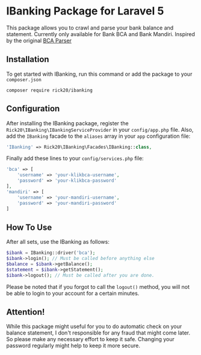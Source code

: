 # IBanking Package for Laravel 5

This package allows you to crawl and parse your bank balance and statement. Currently only available for Bank BCA and Bank Mandiri.
Inspired by the original [BCA Parser](http://www.randomlog.org/article/bca-parser-lagi/)

## Installation

To get started with IBanking, run this command or add the package to your `composer.json`

    composer require rick20/ibanking

## Configuration

After installing the IBanking package, register the `Rick20\IBanking\IBankingServiceProvider` in your `config/app.php` file.
Also, add the `IBanking` facade to the `aliases` array in your `app` configuration file:
```php
'IBanking' => Rick20\IBanking\Facades\IBanking::class,
```

Finally add these lines to your `config/services.php` file:
```php
'bca' => [
    'username' => 'your-klikbca-username',
    'password' => 'your-klikbca-password'
],
'mandiri' => [
    'username' => 'your-mandiri-username',
    'password' => 'your-mandiri-password'
]
```

## How To Use

After all sets, use the IBanking as follows:
```php
$ibank = IBanking::driver('bca');
$ibank->login(); // Must be called before anything else
$balance = $ibank->getBalance();
$statement = $ibank->getStatement();
$ibank->logout(); // Must be called after you are done.
```
Please be noted that if you forgot to call the `logout()` method, you will not be able to login to your account for a certain minutes.

## Attention!

While this package might useful for you to do automatic check on your balance statement, I don't responsible for any fraud that might come later. So please make any necessary effort to keep it safe. Changing your password regularly might help to keep it more secure.